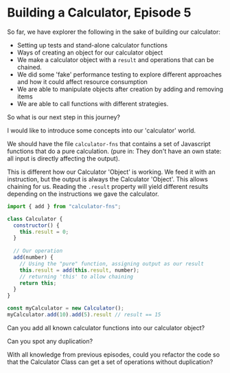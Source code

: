 # Building a Calculator, Episode 5

So far, we have explorer the following in the sake of building our calculator:

- Setting up tests and stand-alone calculator functions
- Ways of creating an object for our calculator object
- We make a calculator object with a `result` and operations that can be chained.
- We did some 'fake' performance testing to explore different approaches and how it could affect resource consumption
- We are able to manipulate objects after creation by adding and removing items
- We are able to call functions with different strategies.

So what is our next step in this journey?

I would like to introduce some concepts into our 'calculator' world.

We should have the file `calculator-fns` that contains a set of Javascript functions that do a pure calculation. (pure in: They don't have an own state: all input is directly affecting the output).

This is different how our Calculator 'Object' is working. We feed it with an instruction, but the output is always the Calculator 'Object'. This allows chaining for us. Reading the `.result` property will yield different results depending on the instructions we gave the calculator.

```javascript
import { add } from "calculator-fns";

class Calculator {
  constructor() {
    this.result = 0;
  }
  
  // Our operation
  add(number) {
    // Using the "pure" function, assigning output as our result
    this.result = add(this.result, number);
    // returning 'this' to allow chaining
    return this;
  }
}

const myCalculator = new Calculator();
myCalculator.add(10).add(5).result // result == 15
```

Can you add all known calculator functions into our calculator object?

Can you spot any duplication?

With all knowledge from previous episodes, could you refactor the code so that the Calculator Class can get a set of operations without duplication?
